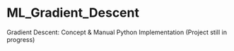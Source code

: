 # ML_Gradient_Descent
Gradient Descent: Concept &amp; Manual Python Implementation (Project still in progress)
